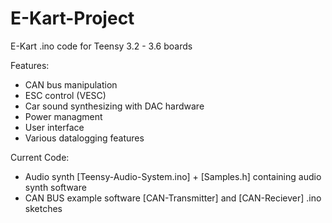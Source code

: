 # E-Kart-Project
E-Kart .ino code for Teensy 3.2 - 3.6 boards

Features:
- CAN bus manipulation
- ESC control (VESC)
- Car sound synthesizing with DAC hardware
- Power managment
- User interface
- Various datalogging features

Current Code:
- Audio synth [Teensy-Audio-System.ino] + [Samples.h] containing audio synth software
- CAN BUS example software [CAN-Transmitter] and [CAN-Reciever] .ino sketches
